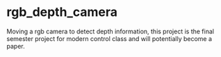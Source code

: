 # rgb_depth_camera
Moving a rgb camera to detect depth information, this project is the final semester project for modern control class and will potentially become a paper.
